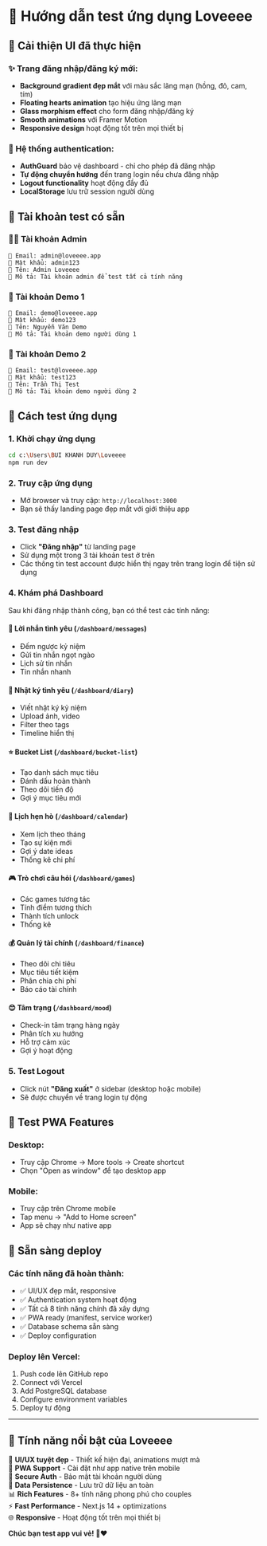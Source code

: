 # 🚀 Hướng dẫn test ứng dụng Loveeee

## 📱 Cải thiện UI đã thực hiện

### ✨ Trang đăng nhập/đăng ký mới:
- **Background gradient đẹp mắt** với màu sắc lãng mạn (hồng, đỏ, cam, tím)
- **Floating hearts animation** tạo hiệu ứng lãng mạn
- **Glass morphism effect** cho form đăng nhập/đăng ký
- **Smooth animations** với Framer Motion
- **Responsive design** hoạt động tốt trên mọi thiết bị

### 🔐 Hệ thống authentication:
- **AuthGuard** bảo vệ dashboard - chỉ cho phép đã đăng nhập
- **Tự động chuyển hướng** đến trang login nếu chưa đăng nhập  
- **Logout functionality** hoạt động đầy đủ
- **LocalStorage** lưu trữ session người dùng

## 🎯 Tài khoản test có sẵn

### 👨‍💼 Tài khoản Admin
```
📧 Email: admin@loveeee.app
🔑 Mật khẩu: admin123
👤 Tên: Admin Loveeee
📝 Mô tả: Tài khoản admin để test tất cả tính năng
```

### 👤 Tài khoản Demo 1
```
📧 Email: demo@loveeee.app  
🔑 Mật khẩu: demo123
👤 Tên: Nguyễn Văn Demo
📝 Mô tả: Tài khoản demo người dùng 1
```

### 👤 Tài khoản Demo 2
```
📧 Email: test@loveeee.app
🔑 Mật khẩu: test123  
👤 Tên: Trần Thị Test
📝 Mô tả: Tài khoản demo người dùng 2
```

## 🎉 Cách test ứng dụng

### 1. Khởi chạy ứng dụng
```bash
cd c:\Users\BUI KHANH DUY\Loveeee
npm run dev
```

### 2. Truy cập ứng dụng
- Mở browser và truy cập: `http://localhost:3000`
- Bạn sẽ thấy landing page đẹp mắt với giới thiệu app

### 3. Test đăng nhập
- Click **"Đăng nhập"** từ landing page
- Sử dụng một trong 3 tài khoản test ở trên
- Các thông tin test account được hiển thị ngay trên trang login để tiện sử dụng

### 4. Khám phá Dashboard
Sau khi đăng nhập thành công, bạn có thể test các tính năng:

#### 💌 **Lời nhắn tình yêu** (`/dashboard/messages`)
- Đếm ngược kỷ niệm
- Gửi tin nhắn ngọt ngào
- Lịch sử tin nhắn
- Tin nhắn nhanh

#### 📖 **Nhật ký tình yêu** (`/dashboard/diary`) 
- Viết nhật ký kỷ niệm
- Upload ảnh, video
- Filter theo tags
- Timeline hiển thị

#### ⭐ **Bucket List** (`/dashboard/bucket-list`)
- Tạo danh sách mục tiêu
- Đánh dấu hoàn thành
- Theo dõi tiến độ
- Gợi ý mục tiêu mới

#### 📅 **Lịch hẹn hò** (`/dashboard/calendar`)
- Xem lịch theo tháng
- Tạo sự kiện mới  
- Gợi ý date ideas
- Thống kê chi phí

#### 🎮 **Trò chơi câu hỏi** (`/dashboard/games`)
- Các games tương tác
- Tính điểm tương thích
- Thành tích unlock
- Thống kê

#### 💰 **Quản lý tài chính** (`/dashboard/finance`)
- Theo dõi chi tiêu
- Mục tiêu tiết kiệm
- Phân chia chi phí
- Báo cáo tài chính

#### 😊 **Tâm trạng** (`/dashboard/mood`)  
- Check-in tâm trạng hàng ngày
- Phân tích xu hướng
- Hỗ trợ cảm xúc
- Gợi ý hoạt động

### 5. Test Logout
- Click nút **"Đăng xuất"** ở sidebar (desktop hoặc mobile)
- Sẽ được chuyển về trang login tự động

## 📱 Test PWA Features

### Desktop:
- Truy cập Chrome → More tools → Create shortcut
- Chọn "Open as window" để tạo desktop app

### Mobile:
- Truy cập trên Chrome mobile
- Tap menu → "Add to Home screen"
- App sẽ chạy như native app

## 🚀 Sẵn sàng deploy

### Các tính năng đã hoàn thành:
- ✅ UI/UX đẹp mắt, responsive
- ✅ Authentication system hoạt động 
- ✅ Tất cả 8 tính năng chính đã xây dựng
- ✅ PWA ready (manifest, service worker)
- ✅ Database schema sẵn sàng
- ✅ Deploy configuration

### Deploy lên Vercel:
1. Push code lên GitHub repo
2. Connect với Vercel
3. Add PostgreSQL database
4. Configure environment variables
5. Deploy tự động

---

## 💝 Tính năng nổi bật của Loveeee

🎨 **UI/UX tuyệt đẹp** - Thiết kế hiện đại, animations mượt mà  
📱 **PWA Support** - Cài đặt như app native trên mobile  
🔐 **Secure Auth** - Bảo mật tài khoản người dùng  
💾 **Data Persistence** - Lưu trữ dữ liệu an toàn  
📊 **Rich Features** - 8+ tính năng phong phú cho couples  
⚡ **Fast Performance** - Next.js 14 + optimizations  
🌐 **Responsive** - Hoạt động tốt trên mọi thiết bị

**Chúc bạn test app vui vẻ! 🎉❤️**
